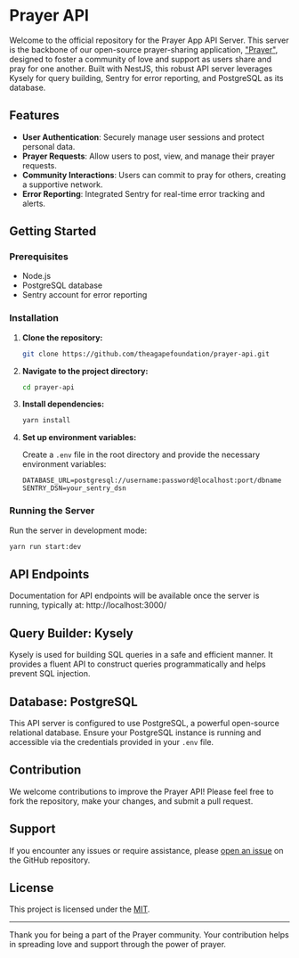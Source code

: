 # Prayer API

Welcome to the official repository for the Prayer App API Server. This server is the backbone of our open-source prayer-sharing application, ["Prayer"](https://github.com/theagapefoundation/prayer), designed to foster a community of love and support as users share and pray for one another. Built with NestJS, this robust API server leverages Kysely for query building, Sentry for error reporting, and PostgreSQL as its database.

## Features

- **User Authentication**: Securely manage user sessions and protect personal data.
- **Prayer Requests**: Allow users to post, view, and manage their prayer requests.
- **Community Interactions**: Users can commit to pray for others, creating a supportive network.
- **Error Reporting**: Integrated Sentry for real-time error tracking and alerts.

## Getting Started

### Prerequisites

- Node.js
- PostgreSQL database
- Sentry account for error reporting

### Installation

1. **Clone the repository:**

   ```bash
   git clone https://github.com/theagapefoundation/prayer-api.git
   ```

2. **Navigate to the project directory:**

   ```bash
   cd prayer-api
   ```

3. **Install dependencies:**

   ```bash
   yarn install
   ```

4. **Set up environment variables:**

   Create a `.env` file in the root directory and provide the necessary environment variables:

   ```plaintext
   DATABASE_URL=postgresql://username:password@localhost:port/dbname
   SENTRY_DSN=your_sentry_dsn
   ```

### Running the Server

Run the server in development mode:

```bash
yarn run start:dev
```

## API Endpoints

Documentation for API endpoints will be available once the server is running, typically at: http://localhost:3000/

## Query Builder: Kysely

Kysely is used for building SQL queries in a safe and efficient manner. It provides a fluent API to construct queries programmatically and helps prevent SQL injection.

## Database: PostgreSQL

This API server is configured to use PostgreSQL, a powerful open-source relational database. Ensure your PostgreSQL instance is running and accessible via the credentials provided in your `.env` file.

## Contribution

We welcome contributions to improve the Prayer API! Please feel free to fork the repository, make your changes, and submit a pull request.

## Support

If you encounter any issues or require assistance, please [open an issue](https://github.com/theagapefoundation/prayer-api/issues) on the GitHub repository.

## License

This project is licensed under the [MIT](LICENSE).

---

Thank you for being a part of the Prayer community. Your contribution helps in spreading love and support through the power of prayer.